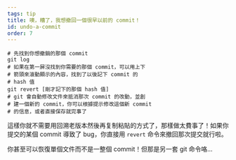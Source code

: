 ```yaml
---
tags: tip
title: 噢，糟了，我想撤回一個很早以前的 commit！
id: undo-a-commit
order: 7
---
```


```git
# 先找到你想撤銷的那個 commit
git log
# 如果在第一屏沒找到你需要的那個 commit，可以用上下
# 箭頭來滾動顯示的內容，找到了以後記下 commit 的 
# hash 值
git revert [剛才記下的那個 hash 值]
# git 會自動修改文件來抵消那次 commit 的改動，並創
# 建一個新的 commit，你可以根據提示修改這個新 commit
# 的信息，或者直接保存就完事了
```

這樣你就不需要用回溯老版本然後再复制粘貼的方式了，那樣做太費事了！如果你提交的某個 commit 導致了 bug，你直接用 `revert` 命令來撤回那次提交就行啦。

你甚至可以恢復單個文件而不是一整個 commit！但那是另一套 git 命令咯...
